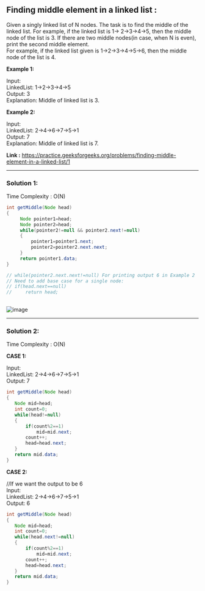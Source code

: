 <h2> Finding middle element in a linked list :</h2>

Given a singly linked list of N nodes. The task is to find the middle of the linked list. For example, if the linked list is 1-> 2->3->4->5, then the middle node of the list is 3.
If there are two middle nodes(in case, when N is even), print the second middle element.<br/>
For example, if the linked list given is 1->2->3->4->5->6, then the middle node of the list is 4.

**Example 1:**

Input: <br/>
LinkedList: 1->2->3->4->5<br/>
Output: 3 <br/>
Explanation: Middle of linked list is 3.


**Example 2:** 

Input: <br/>
LinkedList: 2->4->6->7->5->1 <br/>
Output: 7 <br/>
Explanation: Middle of linked list is 7.


**Link :** https://practice.geeksforgeeks.org/problems/finding-middle-element-in-a-linked-list/1

---------------------------------------------------------------------------------------------------------------------------------------------------------


<h3> Solution 1: </h3>

Time Complexity : O(N)


```java
int getMiddle(Node head)
{
     Node pointer1=head;
     Node pointer2=head;
     while(pointer2!=null && pointer2.next!=null) 
     {
         pointer1=pointer1.next;
         pointer2=pointer2.next.next;
     }
     return pointer1.data;
}

// while(pointer2.next.next!=null) For printing output 6 in Example 2
// Need to add base case for a single node:
// if(head.next==null)
//     return head;
     
```

![image](https://user-images.githubusercontent.com/23376002/156909783-3966afbd-a7ce-4295-a21f-b35d629049ef.png)


---------------------------------------------------------------------------------------------------------------------------------------------------------


<h3> Solution 2: </h3>

Time Complexity : O(N)

**CASE 1:**

Input: <br/>
LinkedList: 2->4->6->7->5->1 <br/>
Output: 7 <br/>


```java
int getMiddle(Node head)
{
   Node mid=head;
   int count=0;
   while(head!=null)
   {
       if(count%2==1)
           mid=mid.next;
       count++;
       head=head.next;
   }
   return mid.data;
}
```

**CASE 2:**

//If we want the output to be 6<br/>
Input: <br/>
LinkedList: 2->4->6->7->5->1 <br/>
Output: 6 <br/>


```java
int getMiddle(Node head)
{
   Node mid=head;
   int count=0;
   while(head.next!=null)
   {
       if(count%2==1)
           mid=mid.next;
       count++;
       head=head.next;
   }
   return mid.data;
}
```






